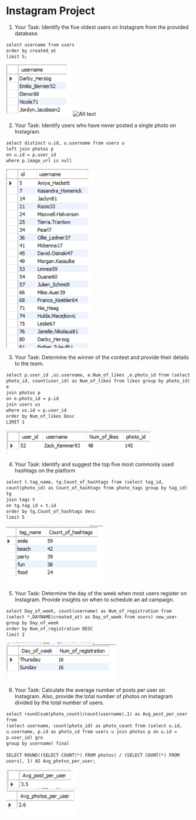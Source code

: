 # Instagram Project


1. Your Task: Identify the five oldest users on Instagram from the provided database.

```
select username from users
order by created_at 
limit 5;
```
![Alt text](Images/image-1.png)
![Alt text](C:\Users\khush\SQL\Instagram_Project_SQL\Images\image-1.png)

2. Your Task: Identify users who have never posted a single photo on Instagram.

```
select distinct u.id, u.username from users u
left join photos p
on u.id = p.user_id
where p.image_url is null
```
![Alt text](image-2.png)

3. Your Task: Determine the winner of the contest and provide their details to the team. 

```
select p.user_id ,us.username, e.Num_of_likes ,e.photo_id from (select photo_id, count(user_id) as Num_of_likes from likes group by photo_id) e
join photos p
on e.photo_id = p.id
join users us
where us.id = p.user_id
order by Num_of_likes Desc
LIMIT 1
```
![Alt text](image-3.png)

4. Your Task: Identify and suggest the top five most commonly used hashtags on the platform
```
select t.tag_name, tg.Count_of_hashtags from (select tag_id, count(photo_id) as Count_of_hashtags from photo_tags group by tag_id) tg
join tags t
on tg.tag_id = t.id
order by tg.Count_of_hashtags desc
limit 5
```
![Alt text](image-4.png)

5. Your Task: Determine the day of the week when most users register on Instagram. Provide insights on when to schedule an ad campaign.

```
select Day_of_week, count(username) as Num_of_registration from (select *,DAYNAME(created_at) as Day_of_week from users) new_user
group by Day_of_week
order by Num_of_registration DESC
limit 2
```
![Alt text](image-5.png)

6. Your Task: Calculate the average number of posts per user on Instagram. Also, provide the total number of photos on Instagram divided by the total number of users.

```
select round(sum(photo_count)/count(username),1) as Avg_post_per_user from 
(select username, count(photo_id) as photo_count from (select u.id, u.username, p.id as photo_id from users u join photos p on u.id = p.user_id) gro
group by username) final

SELECT ROUND((SELECT COUNT(*) FROM photos) / (SELECT COUNT(*) FROM users), 1) AS Avg_photos_per_user;
```
![Alt text](image-6.png)





































